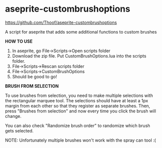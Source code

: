 # aseprite-custombrushoptions

https://github.com/Thoof/aseprite-custombrushoptions

A script for aseprite that adds some additional functions to custom brushes

**HOW TO USE**

1. In aseprite, go File->Scripts->Open scripts folder
2. Download the zip file. Put CustomBrushOptions.lua into the scripts folder.
3. File->Scripts->Rescan scripts folder
4. File->Scripts->CustomBrushOptions
5. Should be good to go!

**BRUSH FROM SELECTION**

To use brushes from selection, you need to make multiple selections with the rectangular marquee tool. The selections should have at least a 1px margin from each other so that they register as separate brushes. Then, press "Brushes from selection" and now every time you click the brush will change. 

You can also check "Randomize brush order" to randomize which brush gets selected.

NOTE: Unfortunately multiple brushes won't work with the spray can tool :(
